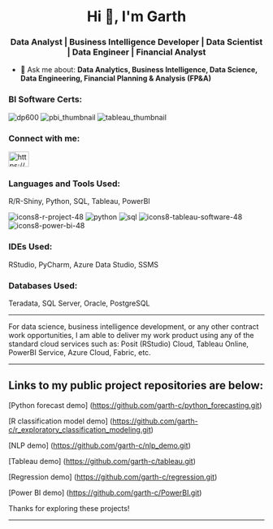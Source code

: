 <h1 align="center">Hi 👋, I'm Garth</h1>
<h3 align="center">Data Analyst | Business Intelligence Developer | Data Scientist | Data Engineer | Financial Analyst </h3>


- 💬 Ask me about: **Data Analytics, Business Intelligence, Data Science, Data Engineering, Financial Planning & Analysis (FP&A)**
<h3 align="left">BI Software Certs:</h3>

![dp600](https://github.com/user-attachments/assets/1721eb68-1fe2-4f86-a395-e40f02b6c617)
![pbi_thumbnail](https://github.com/user-attachments/assets/f4579228-0029-451a-b469-2f0123682ec8) ![tableau_thumbnail](https://github.com/user-attachments/assets/8654fee3-ec0f-4a4f-a92e-c77000bcb423)

<h3 align="left">Connect with me:</h3>
<p align="left">
<a href="https://linkedin.com/in/https://www.linkedin.com/in/garthcumpston" target="blank"><img align="center" src="https://raw.githubusercontent.com/rahuldkjain/github-profile-readme-generator/master/src/images/icons/Social/linked-in-alt.svg" alt="https://www.linkedin.com/in/garthcumpston" height="30" width="40" /></a>
</p>

<h3 align="left">Languages and Tools Used:</h3>
R/R-Shiny, Python, SQL, Tableau, PowerBI


![icons8-r-project-48](https://github.com/garth-c/garth-c/assets/138831938/a4dcbeee-6125-4292-890f-3fe6a2675ddb)
![python](https://github.com/garth-c/garth-c/assets/138831938/01b4701d-ceb3-48cf-b424-0eda05082fc8)
![sql](https://github.com/garth-c/garth-c/assets/138831938/fc8d573c-0f44-4bfc-94d5-09e99970eb52)
![icons8-tableau-software-48](https://github.com/garth-c/garth-c/assets/138831938/1df6b26d-c670-4f4a-9237-530ffacb409f)
![icons8-power-bi-48](https://github.com/garth-c/garth-c/assets/138831938/7871d1f9-4b05-46f3-b56d-944afe1be7fd)


<h3 align="left">IDEs Used:</h3>
RStudio, PyCharm, Azure Data Studio, SSMS

<h3 align="left">Databases Used:</h3>
Teradata, SQL Server, Oracle, PostgreSQL

-------------------------------------------------------------------------

For data science, business intelligence development, or any other contract work opportunities, I am able to deliver my work product using any of the standard cloud services such as: Posit (RStudio) Cloud, Tableau Online, PowerBI Service, Azure Cloud, Fabric, etc.

---------------------------------------------------------------------------------

## Links to my public project repositories are below:

[Python forecast demo] (https://github.com/garth-c/python_forecasting.git)

[R classification model demo] (https://github.com/garth-c/r_exploratory_classification_modeling.git)

[NLP demo] (https://github.com/garth-c/nlp_demo.git)

[Tableau demo] (https://github.com/garth-c/tableau.git)

[Regression demo] (https://github.com/garth-c/regression.git)

[Power BI demo] (https://github.com/garth-c/PowerBI.git)


Thanks for exploring these projects!

---------------------------------------------------------------------------------
